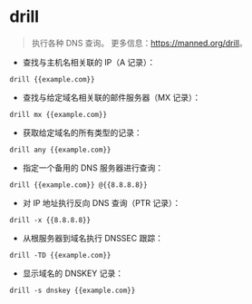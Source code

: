 # drill

> 执行各种 DNS 查询。
> 更多信息：<https://manned.org/drill>。

- 查找与主机名相关联的 IP（A 记录）：

`drill {{example.com}}`

- 查找与给定域名相关联的邮件服务器（MX 记录）：

`drill mx {{example.com}}`

- 获取给定域名的所有类型的记录：

`drill any {{example.com}}`

- 指定一个备用的 DNS 服务器进行查询：

`drill {{example.com}} @{{8.8.8.8}}`

- 对 IP 地址执行反向 DNS 查询（PTR 记录）：

`drill -x {{8.8.8.8}}`

- 从根服务器到域名执行 DNSSEC 跟踪：

`drill -TD {{example.com}}`

- 显示域名的 DNSKEY 记录：

`drill -s dnskey {{example.com}}`